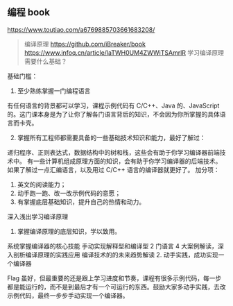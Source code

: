 ## 编程 book
https://www.toutiao.com/a6769885703661683208/

>编译原理 https://github.com/iBreaker/book
https://www.infoq.cn/article/laTWH0UM4ZWWiTSAmrlR
学习编译原理需要什么基础？

基础门槛：

1. 至少熟练掌握一门编程语言

有任何语言的背景都可以学习，课程示例代码有 C/C++、Java 的、JavaScript 的。这门课本身是为了让你了解各门语言背后的知识，不会因为你所掌握的具体语言而卡壳。

2. 掌握所有工程师都需要具备的一些基础技术知识和能力，最好了解过：

递归程序、正则表达式，数据结构中的树和栈，这些会有助于你学习编译器前端技术中。
有一些计算机组成原理方面的知识，会有助于你学习编译器的后端技术。
如果了解过一点汇编语言，以及用过 C/C++ 语言的编译器就更好了。
加分项：
1. 英文的阅读能力；
2. 动手跑一跑、改一改示例代码的意愿；
3. 有掌握底层基础知识，提升自己的热情和动力。

深入浅出学习编译原理

1. 掌握编译原理的底层知识，学以致用。

系统掌握编译器的核心技能
手动实现解释型和编译型 2 门语言
4 大案例解读，深入剖析编译原理的实践应用
编译技术的的未来趋势解读
2. 动手实践，成功实现一个编译器

Flag 虽好，但最重要的还是跟上学习进度和节奏，课程有很多示例代码，每一步都是能运行的，而不是到最后才有一个可运行的东西。鼓励大家多动手实践，去改示例代码，最终一步步手动实现一个编译器。

